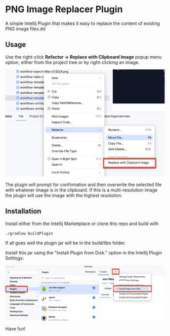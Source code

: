 # PNG Image Replacer Plugin

A simple Intellij Plugin that makes it easy to replace the content of existing PNG image files.dd

## Usage 

Use the right-click **Refactor -> Replace with Clipboard Image** popup menu option, either from the
project tree or by right-clicking an image.

![Image Replace popoup menu action](screenshot.png)

The plugin will prompt for confirmation and then overwrite the selected file with whatever image is in the 
clipboard. If this is a multi-resolution image the plugin will use the image with the highest resolution.


## Installation

Install either from the Intellij Marketplace or clone this repo and build with

```
./gradlew buildPlugin
```

If all goes well the plugin jar will be in the build/libs folder.

Install this jar using the "Install Plugin from Disk." option in the Intellij Plugin Settings:

![Plugin Installation from file](plugin-install.png)


Have fun!